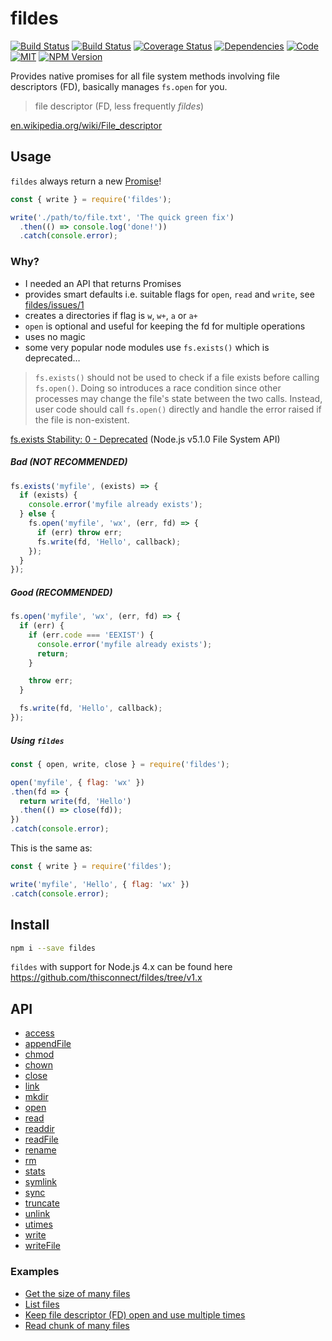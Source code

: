 # fildes

[![Build Status](https://img.shields.io/travis/thisconnect/fildes/master.svg?style=flat-square&maxAge=1800)](https://travis-ci.org/thisconnect/fildes)
[![Build Status](https://img.shields.io/appveyor/ci/thisconnect/fildes/master.svg?style=flat-square&maxAge=1800)](https://ci.appveyor.com/project/thisconnect/fildes)
[![Coverage Status](https://img.shields.io/codecov/c/github/thisconnect/fildes/master.svg?style=flat-square&maxAge=1800)](https://codecov.io/gh/thisconnect/fildes)
[![Dependencies](https://img.shields.io/librariesio/github/thisconnect/fildes.svg?style=flat-square&maxAge=1800)](https://libraries.io/github/thisconnect/fildes)
[![Code](https://img.shields.io/bithound/code/github/thisconnect/fildes.svg?style=flat-square&maxAge=1800)](https://www.bithound.io/github/thisconnect/fildes)
[![MIT](https://img.shields.io/npm/l/fildes.svg?style=flat-square&maxAge=1800)](https://github.com/thisconnect/fildes/blob/master/license)
[![NPM Version](https://img.shields.io/npm/v/fildes.svg?style=flat-square&maxAge=1800)](https://www.npmjs.com/package/fildes)

Provides native promises for all file system methods involving file descriptors (FD), basically manages `fs.open` for you.

> file descriptor (FD, less frequently *fildes*)

[en.wikipedia.org/wiki/File_descriptor](https://en.wikipedia.org/wiki/File_descriptor)


## Usage

`fildes` always return a new [Promise](https://developer.mozilla.org/en/docs/Web/JavaScript/Reference/Global_Objects/Promise)!

```javascript
const { write } = require('fildes');

write('./path/to/file.txt', 'The quick green fix')
  .then(() => console.log('done!'))
  .catch(console.error);
```


### Why?

- I needed an API that returns Promises
- provides smart defaults i.e. suitable flags for `open`, `read` and `write`, see [fildes/issues/1](https://github.com/thisconnect/fildes/issues/1)
- creates a directories if flag is `w`, `w+`, `a` or `a+`
- `open` is optional and useful for keeping the fd for multiple operations
- uses no magic
- some very popular node modules use `fs.exists()` which is deprecated…

> `fs.exists()` should not be used to check if a file exists before calling `fs.open()`. Doing so introduces a race condition since other processes may change the file's state between the two calls. Instead, user code should call `fs.open()` directly and handle the error raised if the file is non-existent.

[fs.exists Stability: 0 - Deprecated](https://nodejs.org/api/fs.html#fs_fs_exists_path_callback) (Node.js v5.1.0 File System API)


##### Bad (NOT RECOMMENDED)

```javascript
fs.exists('myfile', (exists) => {
  if (exists) {
    console.error('myfile already exists');
  } else {
    fs.open('myfile', 'wx', (err, fd) => {
      if (err) throw err;
      fs.write(fd, 'Hello', callback);
    });
  }
});
```


##### Good (RECOMMENDED)

```javascript
fs.open('myfile', 'wx', (err, fd) => {
  if (err) {
    if (err.code === 'EEXIST') {
      console.error('myfile already exists');
      return;
    }

    throw err;
  }

  fs.write(fd, 'Hello', callback);
});
```


##### Using `fildes`

```javascript
const { open, write, close } = require('fildes');

open('myfile', { flag: 'wx' })
.then(fd => {
  return write(fd, 'Hello')
  .then(() => close(fd));
})
.catch(console.error);
```

This is the same as:

```javascript
const { write } = require('fildes');

write('myfile', 'Hello', { flag: 'wx' })
.catch(console.error);
```


## Install

```bash
npm i --save fildes
```

`fildes` with support for Node.js 4.x can be found here https://github.com/thisconnect/fildes/tree/v1.x


## API

- [access](https://github.com/thisconnect/fildes/tree/master/lib/access)
- [appendFile](https://github.com/thisconnect/fildes/tree/master/lib/appendFile)
- [chmod](https://github.com/thisconnect/fildes/tree/master/lib/chmod)
- [chown](https://github.com/thisconnect/fildes/tree/master/lib/chown)
- [close](https://github.com/thisconnect/fildes/tree/master/lib/close)
- [link](https://github.com/thisconnect/fildes/tree/master/lib/link)
- [mkdir](https://github.com/thisconnect/fildes/tree/master/lib/mkdir)
- [open](https://github.com/thisconnect/fildes/tree/master/lib/open)
- [read](https://github.com/thisconnect/fildes/tree/master/lib/read)
- [readdir](https://github.com/thisconnect/fildes/tree/master/lib/readdir)
- [readFile](https://github.com/thisconnect/fildes/tree/master/lib/readFile)
- [rename](https://github.com/thisconnect/fildes/tree/master/lib/rename)
- [rm](https://github.com/thisconnect/fildes/tree/master/lib/rm)
- [stats](https://github.com/thisconnect/fildes/tree/master/lib/stats)
- [symlink](https://github.com/thisconnect/fildes/tree/master/lib/symlink)
- [sync](https://github.com/thisconnect/fildes/tree/master/lib/sync)
- [truncate](https://github.com/thisconnect/fildes/tree/master/lib/truncate)
- [unlink](https://github.com/thisconnect/fildes/tree/master/lib/unlink)
- [utimes](https://github.com/thisconnect/fildes/tree/master/lib/utimes)
- [write](https://github.com/thisconnect/fildes/tree/master/lib/write)
- [writeFile](https://github.com/thisconnect/fildes/tree/master/lib/writeFile)


### Examples

- [Get the size of many files](https://github.com/thisconnect/fildes/tree/master/examples/get-sizes)
- [List files](https://github.com/thisconnect/fildes/tree/master/examples/list-files)
- [Keep file descriptor (FD) open and use multiple times](https://github.com/thisconnect/fildes/tree/master/examples/operate-on-fd)
- [Read chunk of many files](https://github.com/thisconnect/fildes/tree/master/examples/read-chunks)
